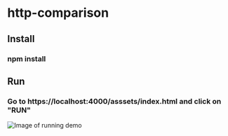 # http-comparison

## Install
### npm install

## Run
### Go to https://localhost:4000/asssets/index.html and click on "RUN"

![Image of running demo](https://user-images.githubusercontent.com/11539884/69346214-57f59380-0c6a-11ea-9ef4-cc720da7f079.JPG)
